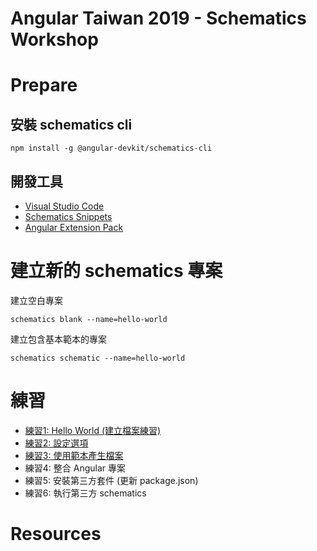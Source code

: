 # Angular Taiwan 2019 - Schematics Workshop

# Prepare

## 安裝 schematics cli

```
npm install -g @angular-devkit/schematics-cli
```

## 開發工具

- [Visual Studio Code](https://code.visualstudio.com/)
- [Schematics Snippets](https://marketplace.visualstudio.com/items?itemName=MikeHuang.vscode-schematics-snippets)
- [Angular Extension Pack](https://marketplace.visualstudio.com/items?itemName=doggy8088.angular-extension-pack)

# 建立新的 schematics 專案

建立空白專案

```shell
schematics blank --name=hello-world
```

建立包含基本範本的專案

```shell
schematics schematic --name=hello-world
```

# 練習

- [練習1: Hello World (建立檔案練習)](./src/hello-world/README.md)
- [練習2: 設定選項](./src/exercise-2/README.md)
- [練習3: 使用範本產生檔案](./src/exercise-3/README.md)
- 練習4: 整合 Angular 專案
- 練習5: 安裝第三方套件 (更新 package.json)
- 練習6: 執行第三方 schematics

# Resources